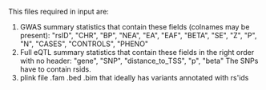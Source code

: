 This files required in input are:
1) GWAS summary statistics that contain these fields (colnames may be present): "rsID", "CHR", "BP", "NEA", "EA", "EAF", "BETA", "SE", "Z", "P", "N", "CASES", "CONTROLS", "PHENO"
2) Full eQTL summary statistics that contain these fields in the right order with no header: "gene", "SNP", "distance_to_TSS", "p", "beta"
The SNPs have to contain rsids. 
3) plink file .fam .bed .bim that ideally has variants annotated with rs'ids


